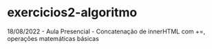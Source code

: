 # exercicios2-algoritmo
18/08/2022 - Aula Presencial - Concatenação de innerHTML com +=, operações matemáticas básicas

